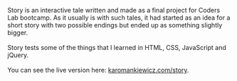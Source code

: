 Story is an interactive tale written and made as a final project for Coders Lab bootcamp. As it usually is with such tales, it had started as an idea for a short story with two possible endings but ended up as something slightly bigger.
<br /><br />Story tests some of the things that I learned in HTML, CSS, JavaScript and jQuery.
<br /><br />You can see the live version here: <a href="http://karomankiewicz.com/story" target="_blank">karomankiewicz.com/story</a>.

